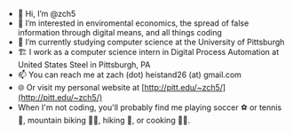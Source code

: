 - 👋 Hi, I’m @zch5
- 👀 I’m interested in enviromental economics, the spread of false information through digital means, and all things coding
- 🏫 I’m currently studying computer science at the University of Pittsburgh
- 🏗️ I work as a computer science intern in Digital Process Automation at United States Steel in Pittsburgh, PA
- 📫 You can reach me at zach (dot) heistand26 (at) gmail.com
- 🌐 Or visit my personal website at [http://pitt.edu/~zch5/](http://pitt.edu/~zch5/)
- When I'm not coding, you'll probably find me playing soccer ⚽ or tennis 🎾, mountain biking 🚵‍♂️, hiking 🥾, or cooking 👨‍🍳.

